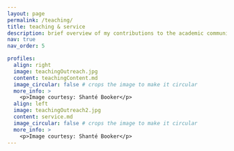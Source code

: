 ```yaml
---
layout: page
permalink: /teaching/
title: teaching & service
description: brief overview of my contributions to the academic community.
nav: true
nav_order: 5

profiles:
  align: right
  image: teachingOutreach.jpg
  content: teachingContent.md
  image_circular: false # crops the image to make it circular
  more_info: >
    <p>Image courtesy: Shanté Booker</p>
  align: left
  image: teachingOutreach2.jpg
  content: service.md
  image_circular: false # crops the image to make it circular
  more_info: >
    <p>Image courtesy: Shanté Booker</p>
---
```

